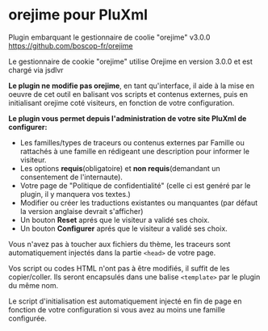 # orejime pour PluXml

Plugin embarquant le gestionnaire de coolie "orejime" v3.0.0 
https://github.com/boscop-fr/orejime


Le gestionnaire de cookie "orejime" utilise Orejime en version 3.0.0 et est chargé via jsdlvr

**Le plugin ne modifie pas orejime**, en tant qu'interface, il aide à la mise en oeuvre de cet outil en balisant vos scripts et contenus externes, puis en initialisant orejime coté visiteurs, en fonction de votre configuration.

**Le plugin vous permet depuis l'administration de votre site PluXml de configurer:**

* Les familles/types de traceurs ou contenus externes par Famille ou rattachés à une famille en rédigeant une description pour informer le visiteur.
* Les options **requis**(obligatoire) et **non requis**(demandant un consentement de l'internaute).
* Votre page de "Politique de confidentialité" (celle ci est genéré par le plugin, il y manquera vos textes.)
* Modifier ou créer les traductions existantes ou manquantes (par défaut la version anglaise devrait s'afficher)
* Un bouton **Reset** aprés que le visiteur a validé ses choix.
* Un bouton **Configurer** aprés que le visiteur a validé ses choix.

 
Vous n'avez pas à toucher aux fichiers du thème, les traceurs sont automatiquement injectés dans la partie `<head>` de votre page.

Vos script ou codes HTML n'ont pas à être modifiés, il suffit de les copier/coller. Ils seront encapsulés dans une balise `<template>` par le plugin du même nom.

Le script d'initialisation est automatiquement injecté en fin de page en fonction de votre configuration si vous avez au moins une famille configurée.
